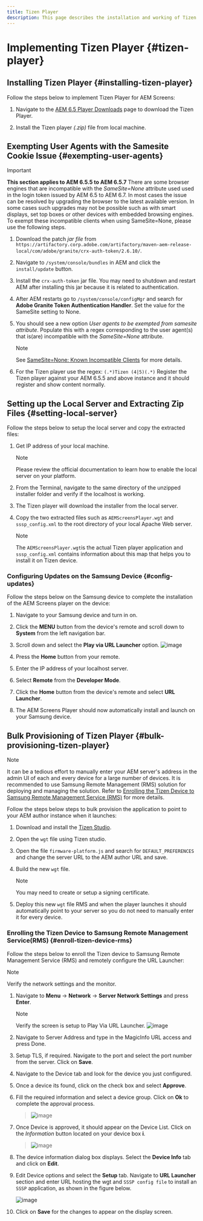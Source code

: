 ```yaml
---
title: Tizen Player
description: This page describes the installation and working of Tizen Player.
---
```


# Implementing Tizen Player {#tizen-player}

## Installing Tizen Player {#installing-tizen-player}

Follow the steps below to implement Tizen Player for AEM Screens:

1. Navigate to the [AEM 6.5 Player Downloads](https://download.macromedia.com/screens/) page to download the Tizen Player.

1. Install the Tizen player *(.zip)* file from local machine.

## Exempting User Agents with the Samesite Cookie Issue {#exempting-user-agents}

>[!IMPORTANT]
>**This section applies to AEM 6.5.5 to AEM 6.5.7**
>There are some browser engines that are incompatible with the *SameSite=None* attribute used used in the login token issued by AEM 6.5 to AEM 6.7. In most cases the issue can be resolved by upgrading the browser to the latest available version. In some cases such upgrades may not be possible such as with smart displays, set top boxes or other devices with embedded browsing engines. To exempt these incompatible clients when using SameSite=None, please use the following steps.

1. Download the patch *jar file* from  `https://artifactory.corp.adobe.com/artifactory/maven-aem-release-local/com/adobe/granite/crx-auth-token/2.6.10/`.

1. Navigate to `/system/console/bundles` in AEM and click the `install/update` button.

1. Install the `crx-auth-token` jar file. You may need to shutdown and restart AEM after installing this jar because it is related to authentication.

1. After AEM restarts go to `/system/console/configMgr` and search for **Adobe Granite Token Authentication Handler**. Set the value for the SameSite setting to None.

1. You should see a new option *User agents to be exempted from samesite attribute*. Populate this with a regex corresponding to the user agent(s) that is(are) incompatible with the *SameSite=None* attribute.
   >[!NOTE]
   >See [SameSite=None: Known Incompatible Clients](https://www.chromium.org/updates/same-site/incompatible-clients) for more details.

1. For the Tizen player use the regex: `(.*)Tizen (4|5)(.*)` Register the Tizen player against your AEM 6.5.5 and above instance and it should register and show content normally.


## Setting up the Local Server and Extracting Zip Files {#setting-local-server}

Follow the steps below to setup the local server and copy the extracted files:

1. Get IP address of your local machine. 
   >[!NOTE]
   >Please review the official documentation to learn how to enable the local server on your platform.

1. From the Terminal, navigate to the same directory of the unzipped installer folder and verify if the localhost is working.

1. The Tizen player will download the installer from the local server.

1. Copy the two extracted files such as `AEMScreensPlayer.wgt` and `sssp_config.xml` to the root directory of your local Apache Web server.

   >[!NOTE]
   >The `AEMScreensPlayer.wgt`is the actual Tizen player application and `sssp_config.xml` contains information about this map that helps you to install it on Tizen device.

### Configuring Updates on the Samsung Device {#config-updates}

Follow the steps below on the Samsung device to complete the installation of the AEM Screens player on the device:

1. Navigate to your Samsung device and turn in on.

1. Click the **MENU** button from the device's remote and scroll down to **System** from the left navigation bar.

1. Scroll down and select the **Play via URL Launcher** option.
   ![image](/help/user-guide/assets/tizen/rms-2.png)

1. Press the **Home** button from your remote.

1. Enter the IP address of your localhost server.

1. Select **Remote** from the **Developer Mode**.

1. Click the **Home** button from the device's remote and select **URL Launcher**.

1. The AEM Screens Player should now automatically install and launch on your Samsung device.

## Bulk Provisioning of Tizen Player {#bulk-provisioning-tizen-player}

>[!NOTE]
>It can be a tedious effort to manually enter your AEM server's address in the admin UI of each and every device for a large number of devices. It is recommended to use Samsung Remote Management (RMS) solution for deploying and managing the solution. Refer to [Enrolling the Tizen Device to Samsung Remote Management Service (RMS)](#enroll-tizen-device-rm) for more details.

Follow the steps below steps to bulk provision the application to point to your AEM author instance when it launches:

1. Download and install the [Tizen Studio](https://developer.tizen.org/development/tizen-studio/download).
1. Open the `wgt` file using Tizen studio.
1. Open the file `firmware-platform.js` and search for `DEFAULT_PREFERENCES` and change the server URL to the AEM author URL and save.
1. Build the new `wgt` file.

   >[!NOTE]
   >You may need to create or setup a signing certificate.

1. Deploy this new `wgt` file RMS and when the player launches it should automatically point to your server so you do not need to manually enter it for every device.

### Enrolling the Tizen Device to Samsung Remote Management Service(RMS) {#enroll-tizen-device-rms}

Follow the steps below to enroll the Tizen device to Samsung Remote Management Service (RMS) and remotely configure the URL Launcher:

>[!NOTE]
>Verify the network settings and the monitor. 

1. Navigate to **Menu** -> **Network** -> **Server Network Settings** and press **Enter**.
 
   >[!NOTE]
   >Verify the screen is setup to Play Via URL Launcher.
   >![image](/help/user-guide/assets/tizen/rms-2.png)

1. Navigate to Server Address and type in the MagicInfo URL access and press Done.

1. Setup TLS, if required. Navigate to the port and select the port number from the server. Click on **Save**.

1. Navigate to the Device tab and look for the device you just configured.

1. Once a device its found, click on the check box and select **Approve**.

1. Fill the required information and select a device group. Click on **Ok** to complete the approval process.

   >![image](/help/user-guide/assets/tizen/rms-7.png)

1. Once Device is approved, it should appear on the Device List. Click on the *Information* button located on your device box **i**.

   >![image](/help/user-guide/assets/tizen/rms-6.png)

1. The device information dialog box displays. Select the **Device Info** tab and click on **Edit**.  

1. Edit Device options and select the **Setup** tab. Navigate to **URL Launcher** section and enter URL hosting the wgt and `SSSP config file` to install an `SSSP` application, as shown in the figure below.

   ![image](/help/user-guide/assets/tizen/rms-9.png)

1. Click on **Save** for the changes to appear on the display screen.





